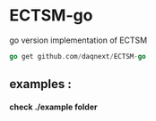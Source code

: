 # ECTSM-go
go version implementation of ECTSM

```go 
go get github.com/daqnext/ECTSM-go
```

## examples :
#### check ./example folder
